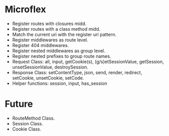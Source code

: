 # Microflex

- Register routes with closures midd.
- Register routes with a class method midd.
- Match the current uri with the register uri pattern.
- Register middlewares as route level.
- Register 404 middlewares.
- Register nested middlewares as group level.
- Register nested prefixes to group route names.
- Request Class: all, input, getCookie(s), (g/s)etSessionValue, getSession, unsetSessionValue, destroySession.
- Response Class: setContentType, json, send, render, redirect, setCookie, unsetCookie, setCode.
- Helper functions: session, input, has_session

# Future
- RouteMethod Class.
- Session Class.
- Cookie Class.
